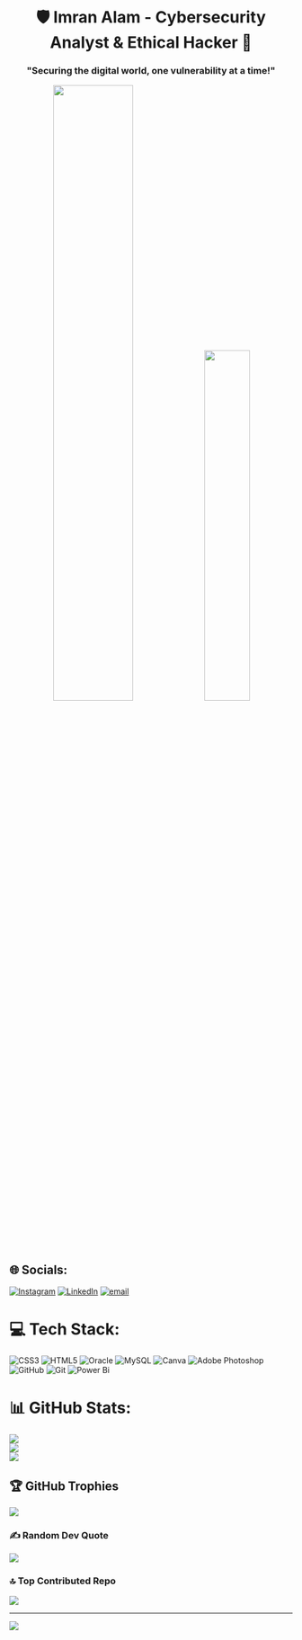 <h1 align="center">🛡️ Imran Alam - Cybersecurity Analyst & Ethical Hacker 🔐</h1>
<h3 align="center">"Securing the digital world, one vulnerability at a time!"</h3>


<p align="center">
  <img src="C:\Users\pc\Downloads\68747470733a2f2f6d65646961322e67697068792e636f6d2f6d656469612f76312e59326c6b505463354d4749334e6a457859585a6d4f585a6f616d786e616a4a704d6a646c6432357462584a6f4e6e426a5a6e4979616a4a36596a5a335a584672596e70784d535a6c63443.gif" width="53%"/>
  <img src="C:\Users\pc\Downloads\68747470733a2f2f6d65646961332e67697068792e636f6d2f6d656469612f76312e59326c6b505463354d4749334e6a4578656d747a616d7072626a5a7a656a4673646d68724f58427559334e79646d396d4d574a784d476c3162324a724f5870324d47357464435a6c63443.gif" width="40%"/>
</p>

## 🌐 Socials:
[![Instagram](https://img.shields.io/badge/Instagram-%23E4405F.svg?logo=Instagram&logoColor=white)](https://instagram.com/akash_kumar_m24) [![LinkedIn](https://img.shields.io/badge/LinkedIn-%230077B5.svg?logo=linkedin&logoColor=white)](https://linkedin.com/in/https://www.linkedin.com/in/karthik2902) [![email](https://img.shields.io/badge/Email-D14836?logo=gmail&logoColor=white)](mailto:nsd.karthik9@gmail.com) 

# 💻 Tech Stack:
![CSS3](https://img.shields.io/badge/css3-%231572B6.svg?style=for-the-badge&logo=css3&logoColor=white) ![HTML5](https://img.shields.io/badge/html5-%23E34F26.svg?style=for-the-badge&logo=html5&logoColor=white) ![Oracle](https://img.shields.io/badge/Oracle-F80000?style=for-the-badge&logo=oracle&logoColor=white) ![MySQL](https://img.shields.io/badge/mysql-4479A1.svg?style=for-the-badge&logo=mysql&logoColor=white) ![Canva](https://img.shields.io/badge/Canva-%2300C4CC.svg?style=for-the-badge&logo=Canva&logoColor=white) ![Adobe Photoshop](https://img.shields.io/badge/adobe%20photoshop-%2331A8FF.svg?style=for-the-badge&logo=adobe%20photoshop&logoColor=white) ![GitHub](https://img.shields.io/badge/github-%23121011.svg?style=for-the-badge&logo=github&logoColor=white) ![Git](https://img.shields.io/badge/git-%23F05033.svg?style=for-the-badge&logo=git&logoColor=white) ![Power Bi](https://img.shields.io/badge/power_bi-F2C811?style=for-the-badge&logo=powerbi&logoColor=black)
# 📊 GitHub Stats:
![](https://github-readme-stats.vercel.app/api?username=KARTHIK-M24&theme=default_repocard&hide_border=false&include_all_commits=true&count_private=false)<br/>
![](https://nirzak-streak-stats.vercel.app/?user=KARTHIK-M24&theme=default_repocard&hide_border=false)<br/>
![](https://github-readme-stats.vercel.app/api/top-langs/?username=KARTHIK-M24&theme=default_repocard&hide_border=false&include_all_commits=true&count_private=false&layout=compact)

## 🏆 GitHub Trophies
![](https://github-profile-trophy.vercel.app/?username=KARTHIK-M24&theme=radical&no-frame=false&no-bg=true&margin-w=4)

### ✍️ Random Dev Quote
![](https://quotes-github-readme.vercel.app/api?type=horizontal&theme=radical)

### 🔝 Top Contributed Repo
![](https://github-contributor-stats.vercel.app/api?username=KARTHIK-M24&limit=5&theme=dark&combine_all_yearly_contributions=true)

---
[![](https://visitcount.itsvg.in/api?id=KARTHIK-M24&icon=0&color=0)](https://visitcount.itsvg.in)

<!-- Proudly created with GPRM ( https://gprm.itsvg.in ) -->
